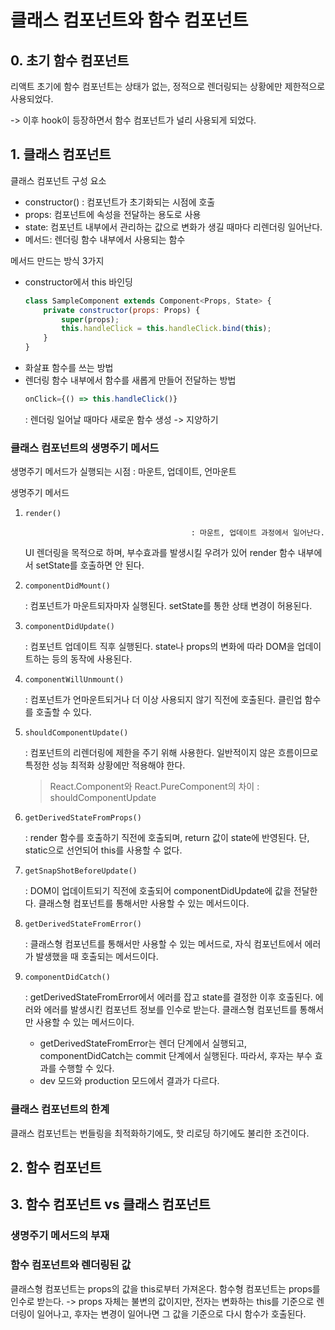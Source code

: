 # 클래스 컴포넌트와 함수 컴포넌트

## 0. 초기 함수 컴포넌트

리액트 초기에 함수 컴포넌트는 상태가 없는, 정적으로 렌더링되는 상황에만 제한적으로 사용되었다.

-> 이후 hook이 등장하면서 함수 컴포넌트가 널리 사용되게 되었다.

## 1. 클래스 컴포넌트

클래스 컴포넌트 구성 요소

- constructor() : 컴포넌트가 초기화되는 시점에 호출
- props: 컴포넌트에 속성을 전달하는 용도로 사용
- state: 컴포넌트 내부에서 관리하는 값으로 변화가 생길 때마다 리렌더링 일어난다.
- 메서드: 렌더링 함수 내부에서 사용되는 함수

메서드 만드는 방식 3가지

- constructor에서 this 바인딩
     ```javascript
     class SampleComponent extends Component<Props, State> {
         private constructor(props: Props) {
             super(props);
             this.handleClick = this.handleClick.bind(this);
         }
     }
     ```
- 화살표 함수를 쓰는 방법
- 렌더링 함수 내부에서 함수를 새롭게 만들어 전달하는 방법
     ```javascript
     onClick={() => this.handleClick()}
     ```
     : 렌더링 일어날 때마다 새로운 함수 생성 -> 지양하기

### 클래스 컴포넌트의 생명주기 메서드

생명주기 메서드가 실행되는 시점
: 마운트, 업데이트, 언마운트

생명주기 메서드

1. `render()`

                                            : 마운트, 업데이트 과정에서 일어난다.

      UI 렌더링을 목적으로 하며, 부수효과를 발생시킬 우려가 있어 render 함수 내부에서 setState를 호출하면 안 된다.

2. `componentDidMount()`

      : 컴포넌트가 마운트되자마자 실행된다.
      setState를 통한 상태 변경이 허용된다.

3. `componentDidUpdate()`

      : 컴포넌트 업데이트 직후 실행된다.
      state나 props의 변화에 따라 DOM을 업데이트하는 등의 동작에 사용된다.

4. `componentWillUnmount()`

      : 컴포넌트가 언마운트되거나 더 이상 사용되지 않기 직전에 호출된다. 클린업 함수를 호출할 수 있다.

5. `shouldComponentUpdate()`

      : 컴포넌트의 리렌더링에 제한을 주기 위해 사용한다. 일반적이지 않은 흐름이므로 특정한 성능 최적화 상황에만 적용해야 한다.

      > React.Component와 React.PureComponent의 차이 : shouldComponentUpdate

6. `getDerivedStateFromProps()`

      : render 함수를 호출하기 직전에 호출되며, return 값이 state에 반영된다. 단, static으로 선언되어 this를 사용할 수 없다.

7. `getSnapShotBeforeUpdate()`

      : DOM이 업데이트되기 직전에 호출되어 componentDidUpdate에 값을 전달한다. 클래스형 컴포넌트를 통해서만 사용할 수 있는 메서드이다.

8. `getDerivedStateFromError()`

      : 클래스형 컴포넌트를 통해서만 사용할 수 있는 메서드로, 자식 컴포넌트에서 에러가 발생했을 때 호출되는 메서드이다.

9. `componentDidCatch()`

      : getDerivedStateFromError에서 에러를 잡고 state를 결정한 이후 호출된다. 에러와 에러를 발생시킨 컴포넌트 정보를 인수로 받는다. 클래스형 컴포넌트를 통해서만 사용할 수 있는 메서드이다.

      - getDerivedStateFromError는 렌더 단계에서 실행되고, componentDidCatch는 commit 단계에서 실행된다. 따라서, 후자는 부수 효과를 수행할 수 있다.
      - dev 모드와 production 모드에서 결과가 다르다.

### 클래스 컴포넌트의 한계

클래스 컴포넌트는 번들링을 최적화하기에도, 핫 리로딩 하기에도 불리한 조건이다.

## 2. 함수 컴포넌트

## 3. 함수 컴포넌트 vs 클래스 컴포넌트

### 생명주기 메서드의 부재

### 함수 컴포넌트와 렌더링된 값

클래스형 컴포넌트는 props의 값을 this로부터 가져온다. 함수형 컴포넌트는 props를 인수로 받는다. -> props 자체는 불변의 값이지만, 전자는 변화하는 this를 기준으로 렌더링이 일어나고, 후자는 변경이 일어나면 그 값을 기준으로 다시 함수가 호출된다.
